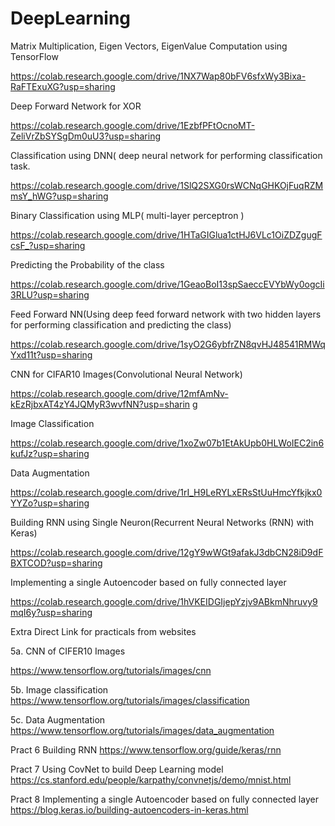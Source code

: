 # DeepLearning

Matrix Multiplication, Eigen Vectors, EigenValue Computation using TensorFlow

https://colab.research.google.com/drive/1NX7Wap80bFV6sfxWy3Bixa-RaFTExuXG?usp=sharing

Deep Forward Network for XOR

https://colab.research.google.com/drive/1EzbfPFtOcnoMT-ZeliVrZbSYSgDm0uU3?usp=sharing

Classification using DNN( deep neural network for performing classification task.

https://colab.research.google.com/drive/1SlQ2SXG0rsWCNqGHKOjFuqRZMmsY_hWG?usp=sharing

Binary Classification using MLP( multi-layer perceptron )

https://colab.research.google.com/drive/1HTaGIGlua1ctHJ6VLc1OiZDZgugFcsF_?usp=sharing

Predicting the Probability of the class

https://colab.research.google.com/drive/1GeaoBoI13spSaeccEVYbWy0ogcIi3RLU?usp=sharing

Feed Forward NN(Using deep feed forward network with two hidden layers for performing classification and predicting the class)

https://colab.research.google.com/drive/1syO2G6ybfrZN8qvHJ48541RMWqYxd11t?usp=sharing

CNN for CIFAR10 Images(Convolutional Neural Network)

https://colab.research.google.com/drive/12mfAmNv-kEzRjbxAT4zY4JQMyR3wvfNN?usp=sharin
g

Image Classification

https://colab.research.google.com/drive/1xoZw07b1EtAkUpb0HLWoIEC2in6kufJz?usp=sharing

Data Augmentation


https://colab.research.google.com/drive/1rI_H9LeRYLxERsStUuHmcYfkjkx0YYZo?usp=sharing

Building RNN using Single Neuron(Recurrent Neural Networks (RNN) with Keras)

https://colab.research.google.com/drive/12gY9wWGt9afakJ3dbCN28iD9dFBXTCOD?usp=sharing

 Implementing a single Autoencoder  based on fully connected layer

https://colab.research.google.com/drive/1hVKEIDGIjepYzjv9ABkmNhruvy9mqI6y?usp=sharing


Extra Direct Link for practicals from websites


5a. CNN of CIFER10 Images

https://www.tensorflow.org/tutorials/images/cnn

5b. Image classification
https://www.tensorflow.org/tutorials/images/classification

5c. Data Augmentation 
https://www.tensorflow.org/tutorials/images/data_augmentation 

Pract 6 Building RNN 
https://www.tensorflow.org/guide/keras/rnn 

Pract 7  Using CovNet to build Deep Learning  model
https://cs.stanford.edu/people/karpathy/convnetjs/demo/mnist.html 


Pract 8 Implementing a single Autoencoder  based on fully connected layer
https://blog.keras.io/building-autoencoders-in-keras.html 

